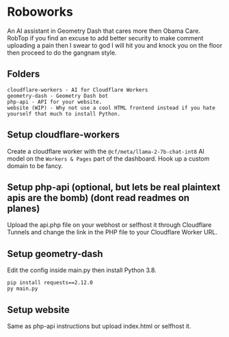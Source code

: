 # Roboworks
An AI assistant in Geometry Dash that cares more then Obama Care. RobTop if you find an excuse to add better security to make comment uploading a pain then I swear to god I will hit you and knock you on the floor then proceed to do the gangnam style.
## Folders
```
cloudflare-workers - AI for Cloudflare Workers
geometry-dash - Geometry Dash bot
php-api - API for your website.
website (WIP) - Why not use a cool HTML frontend instead if you hate yourself that much to install Python.
```
## Setup cloudflare-workers
Create a cloudflare worker with the `@cf/meta/llama-2-7b-chat-int8` AI model on the `Workers & Pages` part of the dashboard. Hook up a custom domain to be fancy.
## Setup php-api (optional, but lets be real plaintext apis are the bomb) (dont read readmes on planes)
Upload the api.php file on your webhost or selfhost it through Cloudflare Tunnels and change the link in the PHP file to your Cloudflare Worker URL.
## Setup geometry-dash
Edit the config inside main.py then install Python 3.8.
```
pip install requests==2.12.0
py main.py
```
## Setup website
Same as php-api instructions but upload index.html or selfhost it.
